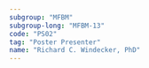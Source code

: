 ```yaml
---
subgroup: "MFBM"
subgroup-long: "MFBM-13"
code: "PS02"
tag: "Poster Presenter"
name: "Richard C. Windecker, PhD"
---
```

